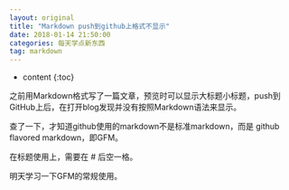 ```yaml
---
layout: original
title: "Markdown push到github上格式不显示"
date: 2018-01-14 21:50:00 
categories: 每天学点新东西
tag: markdown
---
```

* content 
{:toc}

之前用Markdown格式写了一篇文章，预览时可以显示大标题小标题，push到GitHub上后，在打开blog发现并没有按照Markdown语法来显示。

查了一下，才知道github使用的markdown不是标准markdown，而是 github flavored markdown，即GFM。

在标题使用上，需要在 # 后空一格。


明天学习一下GFM的常规使用。